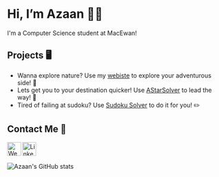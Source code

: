 # Hi, I’m Azaan 👋🏽

I'm a Computer Science student at MacEwan!

## Projects 🖥

* Wanna explore nature? Use my [webiste](https://am-naturetours.herokuapp.com/) to explore your adventurous side! 🐾 
* Lets get you to your destination quicker! Use [AStarSolver](https://github.com/a-majeed/AStarSolver) to lead the way! 📍
* Tired of failing at sudoku? Use [Sudoku Solver](https://github.com/a-majeed/Sudoku-Solver) to do it for you! ✏️ 


## Contact Me 📨
[<img align="left" alt="Website" width="32px" src="https://user-images.githubusercontent.com/45409413/133163832-5cd03116-72c8-4b6b-8467-a9fb2dc0685f.png" />](mailto:azaan.majeed09@gmail.com)
[<img align="left" alt="LinkedIn" width="32px" src="https://user-images.githubusercontent.com/39068407/98451620-bd08fa00-2104-11eb-9470-ddd5add19e9f.png" />](https://linkedin.com/in/amajeed1)
</br>
</br>


![Azaan's GitHub stats](https://github-readme-stats.vercel.app/api?username=a-majeed&hide=contribs,prs,issues,stars)
